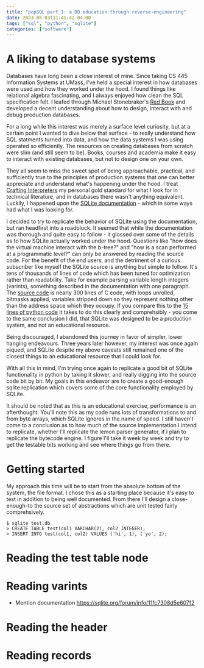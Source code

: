 ```yaml
---
title: "popSQL part 1: a DB education through reverse-engineering"
date: 2023-08-03T11:41:42-04:00
tags: ["sql", "python", "sqlite"]
categories: ["software"]
---
```


# A liking to database systems

Databases have long been a close interest of mine. Since taking CS 445 Information Systems at UMass, I've held a special interest in how databases were used and how they worked under the hood. I found things like relational algebra fascinating, and I always enjoyed how clean the SQL specification felt. I leafed through Michael Stonebraker's [Red Book](https://redbook.io) and developed a decent understanding about how to design, interact with and debug production databases.

For a long while this interest was merely a surface level curiosity, but at a certain point I wanted to dive below that surface - to really understand how SQL statments turned into data, and how the data systems I was using operated so efficiently. The resources on creating databases from scratch were slim (and still seem to be). Books, courses and academia make it easy to interact with existing databases, but not to design one on your own.

They all seem to miss the sweet spot of being approachable, practical, and sufficiently true to the principles of production systems that one can better appreciate and understand what's happening under the hood. I treat [Crafting Interpreters](https://craftinginterpreters.com/contents.html) my personal gold standard for what I look for in technical literature, and in databases there wasn't anything equivalent. Luckily, I happened upon the [SQLite documentation](https://www.sqlite.org/arch.html) - which in some ways had what I was looking for.

I decided to try to replicate the behavior of SQLite using the documentation, but ran headfirst into a roadblock. It seemed that while the documentation was thorough and quite easy to follow - it glossed over some of the details as to how SQLite actually worked under the hood. Questions like "how does the virtual machine interact with the b-tree?" and "how is a scan performed at a programmatic level?" can only be answered by reading the source code. For the benefit of the end users, and the detriment of a curious subscriber like myself the SQLite source is anything but simple to follow. It's tens of thousands of lines of code which has been tuned for optimization rather than readability. Take for example parsing variable length integers (varints), something described in the documentation with one paragraph. The [source code](https://github.com/sqlite/sqlite/blob/master/src/util.c#L1183) is nearly 300 lines of C code, with loops unrolled, bitmasks applied, variables stripped down so they represent nothing other than the address space which they occupy. If you compare this to the [15 lines of python code](https://github.com/angles-n-daemons/popsql/blob/master/pypopsql/util.py#L17) it takes to do this clearly and comprehsibly - you come to the same conclusion I did, that SQLite was designed to be a production system, and not an educational resource.

Being discouraged, I abandoned this journey in favor of simpler, lower hanging endeavours. Three years later however, my interest was once again piqued, and SQLite despite my above caveats still remained one of the closest things to an educational resource that I could look for.

With all this in mind, I'm trying once again to replicate a good bit of SQLite functionality in python by taking it slower, and really digging into the source code bit by bit. My goals in this endeavor are to create a good-enough sqlite replication which covers some of the core functionality employed by SQLite.

It should be noted that as this is an educational exercise, performance is an afterthought. You'll note this as my code runs lots of transformations to and from byte arrays, which SQLite ignores in the name of speed. I still haven't come to a conclusion as to how much of the source implementation I intend to replicate, whether I'll replicate the lemon parser generator, if I plan to replicate the bytecode engine. I figure I'll take it week by week and try to get the testable bits working and see where things go from there.

# Getting started

My approach this time will be to start from the absolute bottom of the system, the file format. I chose this as a starting place because it's easy to test in addition to being well documented. From there I'll design a close-enough-to the source set of abstractions which are unit tested fairly comprehsively.

```
$ sqlite test.db
> CREATE TABLE test(col1 VARCHAR(2), col2 INTEGER);
> INSERT INTO test(col1, col2) VALUES ('hi', 1), ('yo', 2);
```

# Reading the test table node

<visualization of byte format for nodes>

# Reading varints

<visualization of byte format for varint>

 - Mention documentation https://sqlite.org/forum/info/11fc7308d5e607f2

# Reading the header

# Reading records
